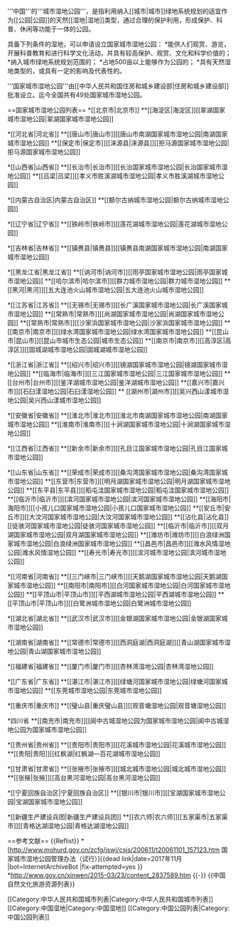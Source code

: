 '''中国'''的'''城市湿地公园'''，是指利用纳入[[城市|城市]]绿地系统规划的适宜作为[[公园|公园]]的天然[[湿地|湿地]]类型，通过合理的保护利用，形成保护、科普、休闲等功能于一体的公园。

具备下列条件的湿地，可以申请设立国家城市湿地公园：
*能供人们观赏、游览，开展科普教育和进行科学文化活动，并具有较高保护、观赏、文化和科学价值的；
*纳入城市绿地系统规划范围的；
*占地500亩以上能够作为公园的；
*具有天然湿地类型的，或具有一定的影响及代表性的。
	
'''国家城市湿地公园'''由[[中华人民共和国住房和城乡建设部|住房和城乡建设部]]批准设立。迄今全国共有49处国家城市湿地公园。

==国家城市湿地公园列表==
*[[北京市|北京市]]
**[[海淀区|海淀区]][[翠湖国家城市湿地公园|翠湖国家城市湿地公园]]

*[[河北省|河北省]]
**[[唐山市|唐山市]][[唐山市南湖国家城市湿地公园|南湖国家城市湿地公园]]
**[[保定市|保定市]][[涞源县|涞源县]][[拒马源国家城市湿地公园|拒马源国家城市湿地公园]]

*[[山西省|山西省]]
**[[长治市|长治市]][[长治国家城市湿地公园|长治国家城市湿地公园]]
**[[吕梁|吕梁]][[孝义市胜溪湖城市湿地公园|孝义市胜溪湖城市湿地公园]]

*[[内蒙古自治区|内蒙古自治区]]
**[[额尔古纳城市湿地公园|额尔古纳城市湿地公园]]

*[[辽宁省|辽宁省]]
**[[铁岭市|铁岭市]][[莲花湖城市湿地公园|莲花湖城市湿地公园]]

*[[吉林省|吉林省]]
**[[镇赉县|镇赉县]][[镇赉县南湖国家城市湿地公园|南湖国家城市湿地公园]]

*[[黑龙江省|黑龙江省]]
**[[讷河市|讷河市]][[雨亭国家城市湿地公园|雨亭国家城市湿地公园]]
**[[哈尔滨市|哈尔滨市]][[群力城市湿地公园|群力城市湿地公园]]
**[[黑河|黑河]][[五大连池火山城市湿地公园|五大连池火山城市湿地公园]]

*[[江苏省|江苏省]]
**[[无锡市|无锡市]][[长广溪国家城市湿地公园|长广溪国家城市湿地公园]]
**[[常熟市|常熟市]][[尚湖国家城市湿地公园|尚湖国家城市湿地公园]]
**[[常熟市|常熟市]][[沙家浜国家城市湿地公园|沙家浜国家城市湿地公园]]
**[[南京市|南京市]][[绿水湾国家城市湿地公园|绿水湾国家城市湿地公园]]
**[[昆山市|昆山市]][[昆山市城市生态公园|城市生态公园]]
**[[南京市|南京市]][[高淳区|高淳区]][[固城湖城市湿地公园|固城湖城市湿地公园]]

*[[浙江省|浙江省]]
**[[绍兴市|绍兴市]][[镜湖国家城市湿地公园|镜湖国家城市湿地公园]]
**[[临海市|临海市]][[三江国家城市湿地公园|三江国家城市湿地公园]]
**[[台州市|台州市]][[鉴洋湖城市湿地公园|鉴洋湖城市湿地公园]]
**[[嘉兴市|嘉兴市]][[石臼漾湿地公园|石臼漾湿地公园]]
** [[湖州市|湖州市]][[吴兴西山漾城市湿地公园|吴兴西山漾城市湿地公园]]

*[[安徽省|安徽省]]
**[[淮北市|淮北市]][[淮北市南湖国家城市湿地公园|南湖国家城市湿地公园]]
**[[淮南市|淮南市]][[十涧湖国家城市湿地公园|十涧湖国家城市湿地公园]]

*[[江西省|江西省]]
**[[新余市|新余市]][[孔目江国家城市湿地公园|孔目江国家城市湿地公园]]

*[[山东省|山东省]]
**[[荣成市|荣成市]][[桑沟湾国家城市湿地公园|桑沟湾国家城市湿地公园]]
**[[东营市|东营市]][[明月湖国家城市湿地公园|明月湖国家城市湿地公园]]
**[[东平县|东平县]][[稻屯洼国家城市湿地公园|稻屯洼国家城市湿地公园]]
**[[临沂市|临沂市]][[滨河国家城市湿地公园|滨河国家城市湿地公园]]
**[[海阳市|海阳市]][[小孩儿口国家城市湿地公园|小孩儿口国家城市湿地公园]]
**[[安丘市|安丘市]][[大汶河国家城市湿地公园|大汶河国家城市湿地公园]]
**[[沾化县|沾化县]][[徒骇河国家城市湿地公园|徒骇河国家城市湿地公园]]
**[[临沂市|临沂市]][[双月湖国家城市湿地公园|双月湖国家城市湿地公园]]
**[[潍坊市|潍坊市]][[白浪绿洲国家城市湿地公园|白浪绿洲国家城市湿地公园]]
**[[昌邑市|昌邑市]][[潍水风情湿地公园|潍水风情湿地公园]]
**[[寿光市|寿光市]][[滨河城市湿地公园|滨河城市湿地公园]]

*[[河南省|河南省]]
**[[三门峡市|三门峡市]][[天鹅湖国家城市湿地公园|天鹅湖国家城市湿地公园]]
**[[南阳市|南阳市]][[白河国家城市湿地公园|白河国家城市湿地公园]]
**[[平顶山市|平顶山市]][[平西湖城市湿地公园|平西湖城市湿地公园]]
**[[平顶山市|平顶山市]][[白鹭洲城市湿地公园|白鹭洲城市湿地公园]]

*[[湖北省|湖北省]]
**[[武汉市|武汉市]][[金银湖国家城市湿地公园|金银湖国家城市湿地公园]]

*[[湖南省|湖南省]]
**[[常德市|常德市]][[西洞庭湖|西洞庭湖]][[青山湖国家城市湿地公园|青山湖国家城市湿地公园]]

*[[福建省|福建省]]
**[[厦门市|厦门市]][[杏林湾湿地公园|杏林湾湿地公园]]

*[[广东省|广东省]]
**[[湛江市|湛江市]][[绿塘河国家城市湿地公园|绿塘河国家城市湿地公园]]
**[[东莞城市湿地公园|东莞城市湿地公园]]

*[[重庆市|重庆市]]
**[[璧山县|重庆璧山县]][[观音塘湿地公园|观音塘湿地公园]]

*四川省
**[[南充市|南充市]][[阆中古城湿地公园为国家城市湿地公园|阆中古城湿地公园为国家城市湿地公园]]

*[[贵州省|贵州省]]
**[[贵阳市|贵阳市]][[花溪城市湿地公园|花溪城市湿地公园]]
**[[贵阳|贵阳]][[红枫湖|红枫湖—百花湖城市湿地公园]]

*[[甘肃省|甘肃省]]
**[[张掖市|张掖市]][[城北城市湿地公园|城北城市湿地公园]]
**[[张掖|张掖]][[高台黑河湿地公园|高台黑河湿地公园]]

*[[宁夏回族自治区|宁夏回族自治区]]
**[[银川市|银川市]][[宝湖国家城市湿地公园|宝湖国家城市湿地公园]]

*[[新疆生产建设兵团|新疆生产建设兵团]]
**[[农六师|农六师]][[五家渠市|五家渠市]][[青格达湖湿地公园|青格达湖湿地公园]]

==参考文献==
{{Reflist}}
*[http://www.mohurd.gov.cn/zcfg/jswj/csjs/200611/t20061101_157123.htm 国家城市湿地公园管理办法（试行）]{{dead link|date=2017年11月 |bot=InternetArchiveBot |fix-attempted=yes }}
*http://www.gov.cn/xinwen/2015-03/23/content_2837589.htm
{{-}}
{{中国自然文化旅游资源列表}}

[[Category:中华人民共和国城市列表|Category:中华人民共和国城市列表]]
[[Category:中国湿地|Category:中国湿地]]
[[Category:中国公园列表|Category:中国公园列表]]